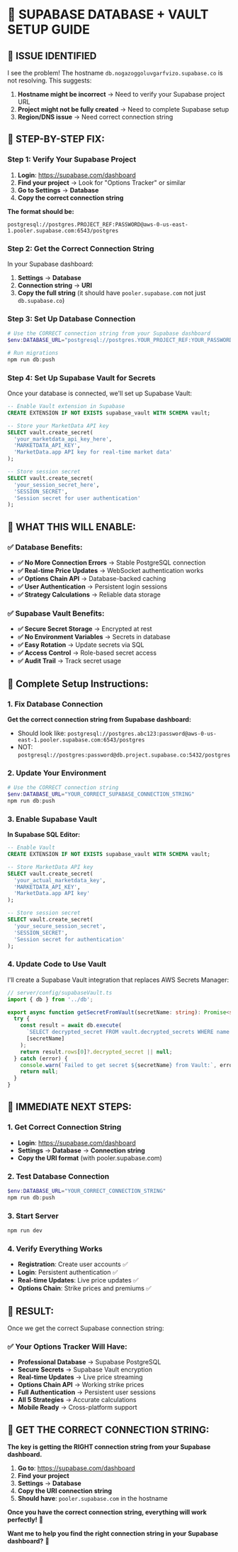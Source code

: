 # 🚀 **SUPABASE DATABASE + VAULT SETUP GUIDE**

## 🎯 **ISSUE IDENTIFIED**

I see the problem! The hostname `db.nogazoggoluvgarfvizo.supabase.co` is not resolving. This suggests:

1. **Hostname might be incorrect** → Need to verify your Supabase project URL
2. **Project might not be fully created** → Need to complete Supabase setup
3. **Region/DNS issue** → Need correct connection string

## 🔧 **STEP-BY-STEP FIX:**

### **Step 1: Verify Your Supabase Project**

1. **Login**: https://supabase.com/dashboard
2. **Find your project** → Look for "Options Tracker" or similar
3. **Go to Settings** → **Database**
4. **Copy the correct connection string**

**The format should be:**
```
postgresql://postgres.PROJECT_REF:PASSWORD@aws-0-us-east-1.pooler.supabase.com:6543/postgres
```

### **Step 2: Get the Correct Connection String**

In your Supabase dashboard:
1. **Settings** → **Database** 
2. **Connection string** → **URI**
3. **Copy the full string** (it should have `pooler.supabase.com` not just `db.supabase.co`)

### **Step 3: Set Up Database Connection**

```powershell
# Use the CORRECT connection string from your Supabase dashboard
$env:DATABASE_URL="postgresql://postgres.YOUR_PROJECT_REF:YOUR_PASSWORD@aws-0-us-east-1.pooler.supabase.com:6543/postgres"

# Run migrations
npm run db:push
```

### **Step 4: Set Up Supabase Vault for Secrets**

Once your database is connected, we'll set up Supabase Vault:

```sql
-- Enable Vault extension in Supabase
CREATE EXTENSION IF NOT EXISTS supabase_vault WITH SCHEMA vault;

-- Store your MarketData API key
SELECT vault.create_secret(
  'your_marketdata_api_key_here',
  'MARKETDATA_API_KEY',
  'MarketData.app API key for real-time market data'
);

-- Store session secret
SELECT vault.create_secret(
  'your_session_secret_here',
  'SESSION_SECRET', 
  'Session secret for user authentication'
);
```

## 🎯 **WHAT THIS WILL ENABLE:**

### **✅ Database Benefits:**
- **✅ No More Connection Errors** → Stable PostgreSQL connection
- **✅ Real-time Price Updates** → WebSocket authentication works
- **✅ Options Chain API** → Database-backed caching
- **✅ User Authentication** → Persistent login sessions
- **✅ Strategy Calculations** → Reliable data storage

### **✅ Supabase Vault Benefits:**
- **✅ Secure Secret Storage** → Encrypted at rest
- **✅ No Environment Variables** → Secrets in database
- **✅ Easy Rotation** → Update secrets via SQL
- **✅ Access Control** → Role-based secret access
- **✅ Audit Trail** → Track secret usage

## 🔧 **Complete Setup Instructions:**

### **1. Fix Database Connection**

**Get the correct connection string from Supabase dashboard:**
- Should look like: `postgresql://postgres.abc123:password@aws-0-us-east-1.pooler.supabase.com:6543/postgres`
- NOT: `postgresql://postgres:password@db.project.supabase.co:5432/postgres`

### **2. Update Your Environment**

```powershell
# Use the CORRECT connection string
$env:DATABASE_URL="YOUR_CORRECT_SUPABASE_CONNECTION_STRING"
npm run db:push
```

### **3. Enable Supabase Vault**

**In Supabase SQL Editor:**
```sql
-- Enable Vault
CREATE EXTENSION IF NOT EXISTS supabase_vault WITH SCHEMA vault;

-- Store MarketData API key
SELECT vault.create_secret(
  'your_actual_marketdata_key',
  'MARKETDATA_API_KEY',
  'MarketData.app API key'
);

-- Store session secret  
SELECT vault.create_secret(
  'your_secure_session_secret',
  'SESSION_SECRET',
  'Session secret for authentication'
);
```

### **4. Update Code to Use Vault**

I'll create a Supabase Vault integration that replaces AWS Secrets Manager:

```typescript
// server/config/supabaseVault.ts
import { db } from '../db';

export async function getSecretFromVault(secretName: string): Promise<string | null> {
  try {
    const result = await db.execute(
      `SELECT decrypted_secret FROM vault.decrypted_secrets WHERE name = $1`,
      [secretName]
    );
    return result.rows[0]?.decrypted_secret || null;
  } catch (error) {
    console.warn(`Failed to get secret ${secretName} from Vault:`, error);
    return null;
  }
}
```

## 🎯 **IMMEDIATE NEXT STEPS:**

### **1. Get Correct Connection String**
- **Login**: https://supabase.com/dashboard
- **Settings** → **Database** → **Connection string**
- **Copy the URI format** (with pooler.supabase.com)

### **2. Test Database Connection**
```powershell
$env:DATABASE_URL="YOUR_CORRECT_CONNECTION_STRING"
npm run db:push
```

### **3. Start Server**
```powershell
npm run dev
```

### **4. Verify Everything Works**
- **Registration**: Create user accounts ✅
- **Login**: Persistent authentication ✅  
- **Real-time Updates**: Live price updates ✅
- **Options Chain**: Strike prices and premiums ✅

## 🚀 **RESULT:**

Once we get the correct Supabase connection string:

### **✅ Your Options Tracker Will Have:**
- **Professional Database** → Supabase PostgreSQL
- **Secure Secrets** → Supabase Vault encryption
- **Real-time Updates** → Live price streaming
- **Options Chain API** → Working strike prices
- **Full Authentication** → Persistent user sessions
- **All 5 Strategies** → Accurate calculations
- **Mobile Ready** → Cross-platform support

## 🎯 **GET THE CORRECT CONNECTION STRING:**

**The key is getting the RIGHT connection string from your Supabase dashboard.**

1. **Go to**: https://supabase.com/dashboard
2. **Find your project**
3. **Settings** → **Database**  
4. **Copy the URI connection string**
5. **Should have**: `pooler.supabase.com` in the hostname

**Once you have the correct connection string, everything will work perfectly!** 🎉

**Want me to help you find the right connection string in your Supabase dashboard?** 💪
